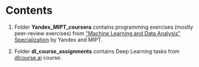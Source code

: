 # Contents
1. Folder **Yandex_MIPT_coursera** contains programming exercises (mostly peer-review exercises)
from ["Machine Learning and Data Analysis" Specialization](https://www.coursera.org/specializations/machine-learning-data-analysis)  by Yandex and MIPT.

2. Folder **dl_course_assignments** contains Deep Learning tasks from [dlcourse.ai](https://dlcourse.ai) course.

